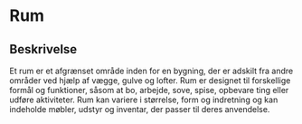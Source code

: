 # Rum

## Beskrivelse

Et rum er et afgrænset område inden for en bygning, der er adskilt fra andre områder ved hjælp af vægge, gulve og lofter. Rum er designet til forskellige formål og funktioner, såsom at bo, arbejde, sove, spise, opbevare ting eller udføre aktiviteter. Rum kan variere i størrelse, form og indretning og kan indeholde møbler, udstyr og inventar, der passer til deres anvendelse.
